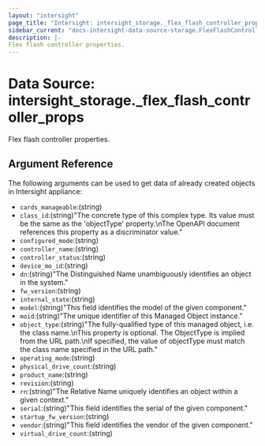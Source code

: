 ```yaml
---
layout: "intersight"
page_title: "Intersight: intersight_storage._flex_flash_controller_props"
sidebar_current: "docs-intersight-data-source-storage.FlexFlashControllerProps"
description: |-
Flex flash controller properties.
---
```


# Data Source: intersight_storage._flex_flash_controller_props
Flex flash controller properties.
## Argument Reference
The following arguments can be used to get data of already created objects in Intersight appliance:
* `cards_manageable`:(string)
* `class_id`:(string)"The concrete type of this complex type. Its value must be the same as the 'objectType' property.\nThe OpenAPI document references this property as a discriminator value."
* `configured_mode`:(string)
* `controller_name`:(string)
* `controller_status`:(string)
* `device_mo_id`:(string)
* `dn`:(string)"The Distinguished Name unambiguously identifies an object in the system."
* `fw_version`:(string)
* `internal_state`:(string)
* `model`:(string)"This field identifies the model of the given component."
* `moid`:(string)"The unique identifier of this Managed Object instance."
* `object_type`:(string)"The fully-qualified type of this managed object, i.e. the class name.\nThis property is optional. The ObjectType is implied from the URL path.\nIf specified, the value of objectType must match the class name specified in the URL path."
* `operating_mode`:(string)
* `physical_drive_count`:(string)
* `product_name`:(string)
* `revision`:(string)
* `rn`:(string)"The Relative Name uniquely identifies an object within a given context."
* `serial`:(string)"This field identifies the serial of the given component."
* `startup_fw_version`:(string)
* `vendor`:(string)"This field identifies the vendor of the given component."
* `virtual_drive_count`:(string)
